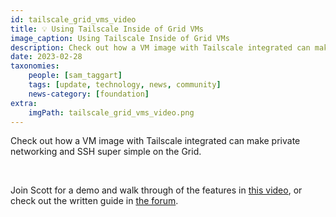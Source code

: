 ```yaml
---
id: tailscale_grid_vms_video
title: 💡 Using Tailscale Inside of Grid VMs
image_caption: Using Tailscale Inside of Grid VMs
description: Check out how a VM image with Tailscale integrated can make private networking and SSH super simple on the Grid.
date: 2023-02-28
taxonomies:
    people: [sam_taggart]
    tags: [update, technology, news, community]
    news-category: [foundation]
extra:
    imgPath: tailscale_grid_vms_video.png
---
```


Check out how a VM image with Tailscale integrated can make private networking and SSH super simple on the Grid.

<br/>

Join Scott for a demo and walk through of the features in [this video](https://youtu.be/Boqjo6WS7SM), or check out the written guide in [the forum](https://forum.threefold.io/t/ubuntu-tailscale-micro-vm/3793).